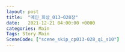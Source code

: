 ```yaml
---
layout: post
title:  "메인_회상_013~028장"
date:   2021-12-21 04:00:00 +0000
categories: Main
Tags: Story Main
SceneCode: ["scene_skip_cp013-028_q1_s10"]
---
```

